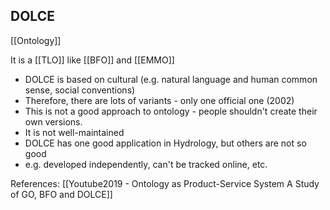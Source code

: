 ## DOLCE
[[Ontology]]

It is a [[TLO]] like [[BFO]] and [[EMMO]]

 - DOLCE is based on cultural (e.g. natural language and human common sense, social conventions)
 - Therefore, there are lots of variants - only one official one (2002)
 - This is not a good approach to ontology - people shouldn't create their own versions.
 - It is not well-maintained
 - DOLCE has one good application in Hydrology, but others are not so good
 - e.g. developed independently, can't be tracked online, etc.


References:
[[Youtube2019 - Ontology as Product-Service System A Study of GO, BFO and DOLCE]]